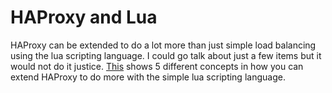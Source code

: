 # HAProxy and Lua

HAProxy can be extended to do a lot more than just simple load balancing using the lua scripting language.  I could go talk about just a few items but it would not do it justice.  [This](https://www.haproxy.com/blog/5-ways-to-extend-haproxy-with-lua/) shows 5 different concepts in how you can extend HAProxy to do more with the simple lua scripting language.